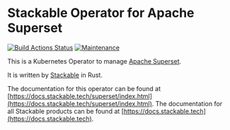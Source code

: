 # Stackable Operator for Apache Superset

[![Build Actions Status](https://ci.stackable.tech/job/superset%2doperator%2dit%2dnightly/badge/icon?subject=Integration%20Tests)](https://ci.stackable.tech/job/superset%2doperator%2dit%2dnightly)
[![Maintenance](https://img.shields.io/badge/Maintained%3F-yes-green.svg)](https://github.com/stackabletech/superset-operator/graphs/commit-activity)

This is a Kubernetes Operator to manage [Apache Superset](https://superset.apache.org/).

It is written by [Stackable](https://www.stackable.tech) in Rust.

The documentation for this operator can be found at [https://docs.stackable.tech/superset/index.html](https://docs.stackable.tech/superset/index.html).
The documentation for all Stackable products can be found at [https://docs.stackable.tech](https://docs.stackable.tech).
